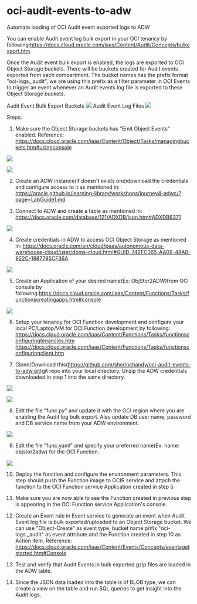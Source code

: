 # oci-audit-events-to-adw
Automate loading of OCI Audit event exported logs to ADW 

You can enable Audit event log bulk export in your OCI tenancy by following:https://docs.cloud.oracle.com/iaas/Content/Audit/Concepts/bulkexport.htm

Once the Audit event bulk export is enabled, the logs are exported to OCI Object Storage buckets. There will be buckets created for Audit events exported from each compartment. The bucket names has the prefix format "oci-logs.\_audit", we are using this prefix as a filter parameter in OCI Events to trigger an event whenever an Audit events log file is exported to these Object Storage buckets.

Audit Event Bulk Export Buckets
![](images/AuditExportBuckets.png)
Audit Event Log Files
![](images/AuditLogFiles.png)


Steps:

1. Make sure the Object Storage buckets has "Emit Object Events" enabled. Reference: https://docs.cloud.oracle.com/iaas/Content/Object/Tasks/managingbuckets.htm#usingconsole

 ![](images/AuditBucketEnableEmit.png)

 ![](images/EnableEmit2.png)

2. Create an ADW instance(if doesn't exists one)download the credentials and configure access to it as mentioned in: https://oracle.github.io/learning-library/workshops/journey4-adwc/?page=LabGuide1.md

3. Connect to ADW and create a table as mentioned in: https://docs.oracle.com/database/121/ADXDB/json.htm#ADXDB6371
   
  ![](images/TableCreate.png)

4. Create credentials in ADW to access OCI Object Storage as mentioned in: https://docs.oracle.com/en/cloud/paas/autonomous-data-warehouse-cloud/user/dbms-cloud.html#GUID-742FC365-AA09-48A8-922C-1987795CF36A
   
  ![](images/CredentialCreate.png)
  
5. Create an Application of your desired name(Ex: ObjStor2ADW)from OCI console by following:https://docs.cloud.oracle.com/iaas/Content/Functions/Tasks/functionscreatingapps.htm#console 

  ![](images/FuncAppCreate.png)

6. Setup your tenancy for OCI Function development and configure your local PC/Laptop/VM for OCI Function development by  following:
https://docs.cloud.oracle.com/iaas/Content/Functions/Tasks/functionsconfiguringtenancies.htm
https://docs.cloud.oracle.com/iaas/Content/Functions/Tasks/functionsconfiguringclient.htm
  
7. Clone/Download this(https://github.com/sherinchandy/oci-audit-events-to-adw.git)git repo into your local directory. Unzip the ADW credentials downloaded in step 1 into the same directory.

  ![](images/DownloadGitRepo.png)
  
  ![](images/UnzipWalltet.png)

8. Edit the file "func.py" and update it with the OCI region where you are enabling the Audit log bulk export. Also update DB user name, password and DB service name from your ADW environment.

  ![](images/UpdateFuncPY.png)

9. Edit the file "func.yaml" and specify your preferred name(Ex: name: objstor2adw) for the OCI Function. 

  ![](images/UpdateFuncYAML.png)

10. Deploy the function and configure the environment parameters. This step should push the Function image to OCIR service and attach the function to the OCI Function service Application created in step 5.

11. Make sure you are now able to see the Function created in previous step is appearing in the OCI Function service Application's console. 

12. Create an Event rule in Event service to generate an event when Audit Event log file is bulk exported/uploaded to an Object Storage bucket. We can use "Object-Create" as event type, bucket name prifix "oci-logs.\_audit" as event attribute and the Function created in step 10 as Action item. Reference: https://docs.cloud.oracle.com/iaas/Content/Events/Concepts/eventsgetstarted.htm#Console

13. Test and verify that Audit Events in bulk exported gzip files are loaded in the ADW table.

14. Since the JSON data loaded into the table is of BLOB type, we can create a view on the table and run SQL queries to get insight into the Audit logs.




